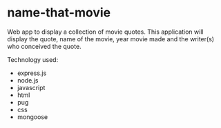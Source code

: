 # name-that-movie
Web app to display a collection of movie quotes.
This application will display the quote, name of the movie, year movie made and the writer(s) who conceived the quote. 

Technology used:
- express.js
- node.js
- javascript
- html
- pug
- css
- mongoose